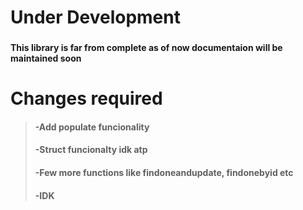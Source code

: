 <h1 align="left">Under Development</h1>

###

<h4 align="left">This library is far from complete as of now documentaion will be maintained soon</h4>


<h1 align="left">Changes required</h1>

> <h4 align="left">-Add populate funcionality </h4>
> <h4 align="left">-Struct funcionalty idk atp</h4>
> <h4 align="left">-Few more functions like findoneandupdate, findonebyid etc</h4>
> <h4 align="left">-IDK</h4>

